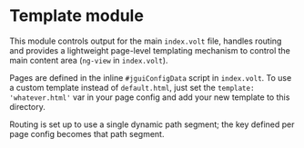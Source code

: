 # Template module

This module controls output for the main `index.volt` file, handles routing and
provides a lightweight page-level templating mechanism to control the main
content area (`ng-view` in `index.volt`).

Pages are defined in the inline `#jguiConfigData` script in `index.volt`. To use
a custom template instead of `default.html`, just set the
`template: 'whatever.html'` var in your page config and add your new template
to this directory.

Routing is set up to use a single dynamic path segment; the key defined per
page config becomes that path segment.
